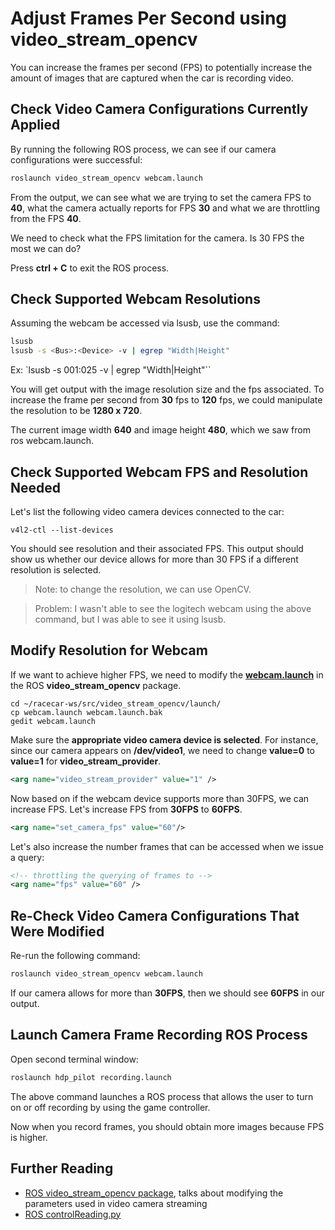 # Adjust Frames Per Second using video_stream_opencv

You can increase the frames per second (FPS) to potentially increase the amount
of images that are captured when the car is recording video. 

## Check Video Camera Configurations Currently Applied

By running the following ROS process, we can see if our camera configurations
were successful:

~~~bash
roslaunch video_stream_opencv webcam.launch
~~~

From the output, we can see what we are trying to set the camera FPS to **40**,
what the camera actually reports for FPS **30** and what we are throttling from
the FPS **40**.

We need to check what the FPS limitation for the camera. Is 30 FPS the most we
can do?

Press **ctrl + C** to exit the ROS process.

## Check Supported Webcam Resolutions

Assuming the webcam be accessed via lsusb, use the command:

~~~bash
lsusb
lsusb -s <Bus>:<Device> -v | egrep "Width|Height"
~~~

Ex: `lsusb -s 001:025 -v | egrep "Width|Height"``

You will get output with the image resolution size and the fps associated.
To increase the frame per second from **30** fps to **120** fps, we could manipulate
the resolution to be **1280 x 720**.

The current image width **640** and image height **480**, which we saw from
ros webcam.launch.

## Check Supported Webcam FPS and Resolution Needed

Let's list the following video camera devices connected to the car:

~~~
v4l2-ctl --list-devices
~~~

You should see resolution and their associated FPS. This output should show us
whether our device allows for more than 30 FPS if a different resolution is
selected.

> Note: to change the resolution, we can use OpenCV.

> Problem: I wasn't able to see the logitech webcam using the above command,
but I was able to see it using lsusb.

## Modify Resolution for Webcam

If we want to achieve higher FPS, we need to modify the **[webcam.launch](https://github.com/ros-drivers/video_stream_opencv/blob/master/launch/webcam.launch)** in the
ROS **video_stream_opencv** package.

~~~
cd ~/racecar-ws/src/video_stream_opencv/launch/
cp webcam.launch webcam.launch.bak
gedit webcam.launch
~~~

Make sure the **appropriate video camera device is selected**. For instance, since
our camera appears on **/dev/video1**, we need to change **value=0** to
**value=1** for **video_stream_provider**.

~~~xml
<arg name="video_stream_provider" value="1" />
~~~

Now based on if the webcam device supports more than 30FPS, we can increase FPS.
Let's increase FPS from **30FPS** to **60FPS**.

~~~xml
<arg name="set_camera_fps" value="60"/>
~~~

Let's also increase the number frames that can be accessed when we issue a
query:

~~~xml
<!-- throttling the querying of frames to -->
<arg name="fps" value="60" />
~~~

## Re-Check Video Camera Configurations That Were Modified

Re-run the following command:

~~~bash
roslaunch video_stream_opencv webcam.launch
~~~

If our camera allows for more than **30FPS**, then we should see **60FPS**
in our output.

## Launch Camera Frame Recording ROS Process

Open second terminal window:

~~~bash
roslaunch hdp_pilot recording.launch
~~~

The above command launches a ROS process that allows the user to turn on or off recording by using the game controller.

Now when you record frames, you should obtain more images because FPS is higher.

## Further Reading

- [ROS video_stream_opencv package](http://wiki.ros.org/video_stream_opencv), talks about modifying the parameters used in video camera streaming
- [ROS controlReading.py](https://gitlab.com/saumitra_bg/hdp-pilot/blob/master/hdp_pilot/scripts/controlRecording.py)
